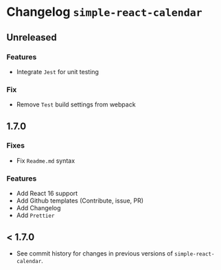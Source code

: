 # Changelog `simple-react-calendar`

## Unreleased

### Features

* Integrate `Jest` for unit testing

### Fix

* Remove `Test` build settings from webpack

## 1.7.0

### Fixes

* Fix `Readme.md` syntax

### Features

* Add React 16 support
* Add Github templates (Contribute, issue, PR)
* Add Changelog
* Add `Prettier`

## < 1.7.0

* See commit history for changes in previous versions of `simple-react-calendar`.
